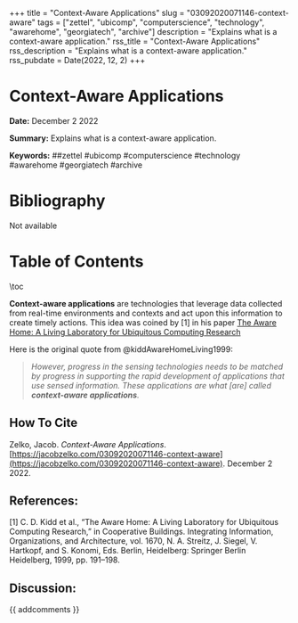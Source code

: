 +++
title = "Context-Aware Applications"
slug = "03092020071146-context-aware"
tags = ["zettel", "ubicomp", "computerscience", "technology", "awarehome", "georgiatech", "archive"]
description = "Explains what is a context-aware application."
rss_title = "Context-Aware Applications"
rss_description = "Explains what is a context-aware application."
rss_pubdate = Date(2022, 12, 2)
+++



Context-Aware Applications
=========

**Date:** December 2 2022

**Summary:** Explains what is a context-aware application.

**Keywords:** ##zettel #ubicomp #computerscience #technology #awarehome #georgiatech #archive

Bibliography
==========

Not available

Table of Contents
=========

\toc

**Context-aware applications** are technologies that leverage data collected from real-time environments and contexts and act upon this information to create timely actions. This idea was coined by [1] in his paper [The Aware Home: A Living Laboratory for Ubiquitous Computing Research](/03092020035135-kidd-aware-home)

Here is the original quote from @kiddAwareHomeLiving1999:

> *However, progress in the sensing technologies needs to be matched by progress in supporting the rapid development of applications that use sensed information. These applications are what [are] called **context-aware applications**.*

## How To Cite

 Zelko, Jacob. _Context-Aware Applications_. [https://jacobzelko.com/03092020071146-context-aware](https://jacobzelko.com/03092020071146-context-aware). December 2 2022.
## References:

[1] C. D. Kidd et al., “The Aware Home: A Living Laboratory for Ubiquitous Computing Research,” in Cooperative Buildings. Integrating Information, Organizations, and Architecture, vol. 1670, N. A. Streitz, J. Siegel, V. Hartkopf, and S. Konomi, Eds. Berlin, Heidelberg: Springer Berlin Heidelberg, 1999, pp. 191–198.
## Discussion: 

{{ addcomments }}
